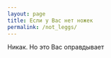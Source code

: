 ```yaml
---
layout: page
title: Если у Вас нет ножек
permalink: /not_leggs/
---
```


Никак.
Но это Вас оправдывает